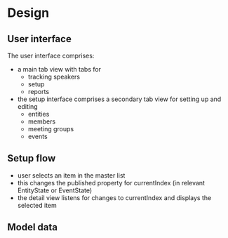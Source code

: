 #  Design

## User interface

The user interface comprises:

- a main tab view with tabs for 
     - tracking speakers 
     - setup 
     - reports
- the setup interface comprises a secondary tab view for setting up and editing 
     - entities
     - members
     - meeting groups 
     - events


## Setup flow

- user selects an item in the master list
- this changes the published property for currentIndex (in relevant EntityState or EventState)
- the detail view listens for changes to currentIndex and displays the selected item

## Model data








